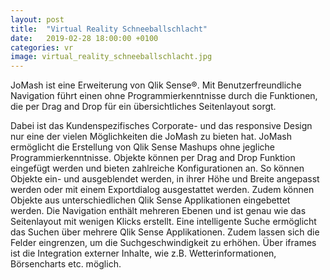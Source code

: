 ```yaml
---
layout: post
title:  "Virtual Reality Schneeballschlacht"
date:   2019-02-28 18:00:00 +0100
categories: vr
image: virtual_reality_schneeballschlacht.jpg
---
```



JoMash ist eine Erweiterung von Qlik Sense®. Mit Benutzerfreundliche Navigation führt
einen ohne Programmierkenntnisse durch die Funktionen, die per Drag and Drop für ein
übersichtliches Seitenlayout sorgt.

Dabei ist das Kundenspezifisches Corporate- und das
responsive Design nur eine der vielen Möglichkeiten die JoMash zu bieten hat.
JoMash ermöglicht die Erstellung von Qlik Sense Mashups ohne jegliche Programmierkenntnisse.
Objekte können per Drag and Drop Funktion eingefügt werden und bieten zahlreiche
Konfigurationen an. So können Objekte ein- und ausgeblendet werden, in ihrer Höhe und
Breite angepasst werden oder mit einem Exportdialog ausgestattet werden. Zudem können
Objekte aus unterschiedlichen Qlik Sense Applikationen eingebettet werden.
Die Navigation enthält mehreren Ebenen und ist genau wie das Seitenlayout mit wenigen
Klicks erstellt.
Eine intelligente Suche ermöglicht das Suchen über mehrere Qlik Sense Applikationen.
Zudem lassen sich die Felder eingrenzen, um die Suchgeschwindigkeit zu erhöhen.
Über iframes ist die Integration externer Inhalte, wie z.B. Wetterinformationen, Börsencharts
etc. möglich.